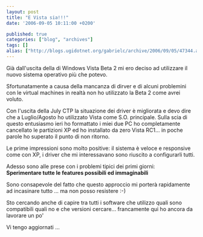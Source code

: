 ```yaml
---
layout: post
title: "E Vista sia!!!"
date: '2006-09-05 10:11:00 +0200'

published: true
categories: ["blog", "archives"]
tags: []
alias: ["http://blogs.ugidotnet.org/gabrielc/archive/2006/09/05/47344.aspx"]
---
```


<!-- more -->

<p>Già dall'uscita della di Windows Vista Beta 2 mi ero deciso ad utilizzare il nuovo&nbsp;sistema operativo&nbsp;più che potevo.</p> <p>Sfortunatamente&nbsp;a&nbsp;causa della mancanza di dirver e di alcuni problemini con le virtual machines&nbsp;in realtà non ho utilizzato la Beta 2 come avrei voluto.</p> <p>Con l'uscita della July CTP la situazione dei driver è migliorata e devo dire che a Luglio/Agosto ho utilizzato Vista come S.O. principale. Sulla scia di questo entusiasmo ieri ho formattato i miei due PC ho completamente cancellato le partizioni XP ed ho installato da zero Vista RC1... in poche parole ho superato il punto di non ritorno.</p> <p>Le prime impressioni sono molto positive: il sistema è veloce e responsive come con XP, i driver che mi interessavano sono riuscito a configurarli tutti.</p> <p>Adesso sono alle prese con i problemi tipici dei primi giorni:<br><strong>Sperimentare tutte le features possibili ed immaginabili </strong></p> <p>Sono consapevole del fatto che questo approccio mi porterà rapidamente ad incasinare tutto ... ma non posso resistere :-)</p> <p>Sto cercando anche&nbsp;di capire tra tutti i software che utilizzo quali sono compatibili quali no e che versioni cercare... francamente qui ho ancora da lavorare un po'</p> <p>Vi tengo aggiornati ... </p>
